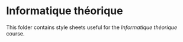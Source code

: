 # Informatique théorique

This folder contains style sheets useful for the *Informatique théorique* course.
